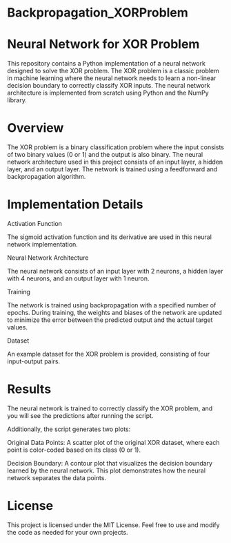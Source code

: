 # Backpropagation_XORProblem
# Neural Network for XOR Problem
This repository contains a Python implementation of a neural network designed to solve the XOR problem. The XOR problem is a classic problem in machine learning where the neural network needs to learn a non-linear decision boundary to correctly classify XOR inputs. The neural network architecture is implemented from scratch using Python and the NumPy library.

# Overview
The XOR problem is a binary classification problem where the input consists of two binary values (0 or 1) and the output is also binary. The neural network architecture used in this project consists of an input layer, a hidden layer, and an output layer. The network is trained using a feedforward and backpropagation algorithm.

# Implementation Details
Activation Function

The sigmoid activation function and its derivative are used in this neural network implementation.

Neural Network Architecture

The neural network consists of an input layer with 2 neurons, a hidden layer with 4 neurons, and an output layer with 1 neuron.

Training

The network is trained using backpropagation with a specified number of epochs. During training, the weights and biases of the network are updated to minimize the error between the predicted output and the actual target values.

 Dataset

An example dataset for the XOR problem is provided, consisting of four input-output pairs.
# Results
The neural network is trained to correctly classify the XOR problem, and you will see the predictions after running the script.

Additionally, the script generates two plots:

Original Data Points: A scatter plot of the original XOR dataset, where each point is color-coded based on its class (0 or 1).

Decision Boundary: A contour plot that visualizes the decision boundary learned by the neural network. This plot demonstrates how the neural network separates the data points.
# License
This project is licensed under the MIT License. Feel free to use and modify the code as needed for your own projects.
